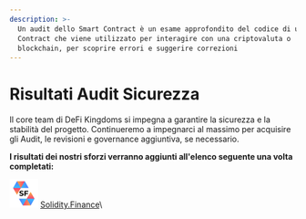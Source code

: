```yaml
---
description: >-
  Un audit dello Smart Contract è un esame approfondito del codice di uno Smart
  Contract che viene utilizzato per interagire con una criptovaluta o
  blockchain, per scoprire errori e suggerire correzioni
---
```


# Risultati Audit Sicurezza

Il core team di DeFi Kingdoms si impegna a garantire la sicurezza e la stabilità del progetto. Continueremo a impegnarci al massimo per acquisire gli Audit, le revisioni e governance aggiuntiva, se necessario.

**I risultati dei nostri sforzi verranno aggiunti all'elenco seguente una volta completati:**

![](../.gitbook/assets/solidity-finance.png) [Solidity.Finance](https://solidity.finance/audits/DefiKingdoms/)\\
